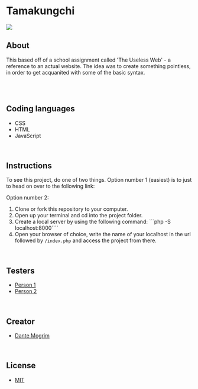 # Tamakungchi

<img src="https://media.giphy.com/media/l41Yrs2hxxrjrIC9a/giphy-downsized.gif">


## About
This based off of a school assignment called 'The Useless Web' - a reference to an actual website. The idea was to create something pointless, in order to get acquanited with some of the basic syntax.

<br><br>

## Coding languages
- CSS
- HTML
- JavaScript

<br>

## Instructions
To see this project, do one of two things.
Option number 1 (easiest) is to just to head on over to the following link:


Option number 2:
1. Clone or fork this repository to your computer.
2. Open up your terminal and cd into the project folder.
3. Create a local server by using the following command: ```php -S localhost:8000````
4. Open your browser of choice, write the name of your localhost in the url followed by ```/index.php``` and access the project from there.

<br>

## Testers
- [Person 1](https://github.com/mogrim-91)
- [Person 2](https://github.com/mogrim-91)

<br>

## Creator
- [Dante Mogrim](https://github.com/mogrim-91)

<br>

## License
- [MIT](https://en.wikipedia.org/wiki/MIT_License)
